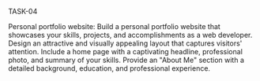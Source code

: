 TASK-04

Personal portfolio website:
Build a personal portfolio website that showcases your skills, projects, and accomplishments as a web developer.
Design an attractive and visually appealing layout that captures visitors' attention. 
Include a home page with a captivating headline, professional photo, and summary of your skills.
Provide an "About Me" section with a detailed background, education, and professional experience. 
